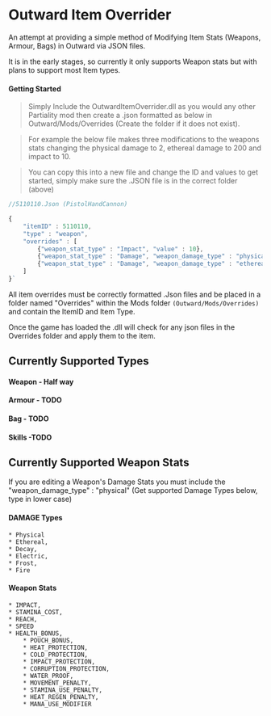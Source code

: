 # Outward Item Overrider 

An attempt at providing a simple method of Modifying Item Stats (Weapons, Armour, Bags) in Outward via JSON files.

It is in the early stages, so currently it only supports Weapon stats but with plans to support most Item types.



#### Getting Started

> Simply Include the OutwardItemOverrider.dll as you would any other Partiality mod then create a .json formatted as below in Outward/Mods/Overrides (Create the folder if it does not exist).

> For example the below file makes three modifications to the weapons stats changing the physical damage to 2, ethereal damage to 200 and impact to 10.

> You can copy this into a new file and change the ID and values to get started, simply make sure the .JSON file is in the correct folder (above)

```javascript
//5110110.Json (PistolHandCannon)

{
	"itemID" : 5110110,
	"type" : "weapon",
	"overrides" : [
		{"weapon_stat_type" : "Impact", "value" : 10},
		{"weapon_stat_type" : "Damage", "weapon_damage_type" : "physical", "value" : 2},
		{"weapon_stat_type" : "Damage", "weapon_damage_type" : "ethereal", "value" : 200}
	]
}`

```


All item overrides must be correctly formatted .Json files and be placed in a folder named "Overrides" within the Mods folder `(Outward/Mods/Overrides)` and contain the ItemID and Item Type.

Once the game has loaded the .dll will check for any json files in the Overrides folder and apply them to the item.

## Currently Supported Types
#### Weapon - Half way
#### Armour - TODO
#### Bag - TODO
#### Skills -TODO


## Currently Supported Weapon Stats

If you are editing a Weapon's Damage Stats you must include the "weapon_damage_type" : "physical" (Get supported Damage Types below, type in lower case)

#### DAMAGE Types  
    * Physical
    * Ethereal,
    * Decay,
    * Electric,
    * Frost,
    * Fire


#### Weapon Stats
	* IMPACT,
	* STAMINA_COST,
	* REACH,
	* SPEED
	* HEALTH_BONUS,
        * POUCH_BONUS,
        * HEAT_PROTECTION,
        * COLD_PROTECTION,
        * IMPACT_PROTECTION,
        * CORRUPTION_PROTECTION,
        * WATER_PROOF,
        * MOVEMENT_PENALTY,
        * STAMINA_USE_PENALTY,
        * HEAT_REGEN_PENALTY,
        * MANA_USE_MODIFIER




